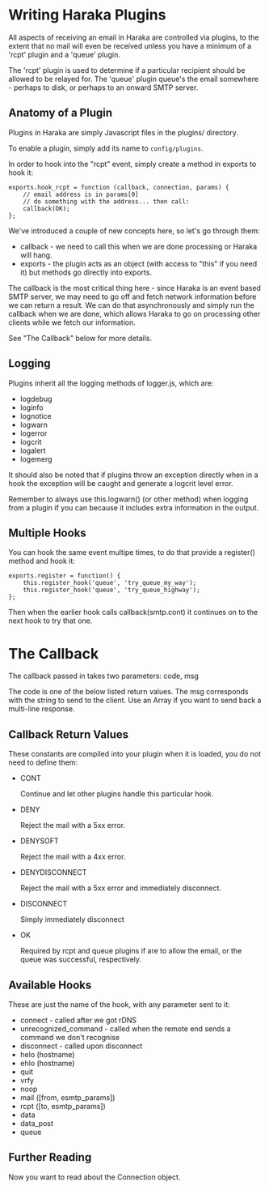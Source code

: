 Writing Haraka Plugins
=======

All aspects of receiving an email in Haraka are controlled via plugins, to the
extent that no mail will even be received unless you have a minimum of a 'rcpt'
plugin and a 'queue' plugin.

The 'rcpt' plugin is used to determine if a particular recipient should be
allowed to be relayed for. The 'queue' plugin queue's the email somewhere -
perhaps to disk, or perhaps to an onward SMTP server.

Anatomy of a Plugin
------

Plugins in Haraka are simply Javascript files in the plugins/ directory.

To enable a plugin, simply add its name to `config/plugins`.

In order to hook into the "rcpt" event, simply create a method in exports
to hook it:

    exports.hook_rcpt = function (callback, connection, params) {
        // email address is in params[0]
        // do something with the address... then call:
        callback(OK);
    };

We've introduced a couple of new concepts here, so let's go through them:

* callback - we need to call this when we are done processing or Haraka will
hang.
* exports - the plugin acts as an object (with access to "this" if you need it)
but methods go directly into exports.

The callback is the most critical thing here - since Haraka is an event based
SMTP server, we may need to go off and fetch network information before we
can return a result. We can do that asynchronously and simply run the callback
when we are done, which allows Haraka to go on processing other clients while
we fetch our information.

See "The Callback" below for more details.

Logging
------

Plugins inherit all the logging methods of logger.js, which are:

* logdebug
* loginfo
* lognotice
* logwarn
* logerror
* logcrit
* logalert
* logemerg

It should also be noted that if plugins throw an exception directly when in a
hook the exception will be caught and generate a logcrit level error.

Remember to always use this.logwarn() (or other method) when logging from a
plugin if you can because it includes extra information in the output.

Multiple Hooks
-----

You can hook the same event multipe times, to do that provide a register()
method and hook it:

    exports.register = function() {
        this.register_hook('queue', 'try_queue_my_way');
        this.register_hook('queue', 'try_queue_highway');
    };

Then when the earlier hook calls callback(smtp.cont) it continues on to the
next hook to try that one.

The Callback
============

The callback passed in takes two parameters: code, msg

The code is one of the below listed return values. The msg corresponds with
the string to send to the client. Use an Array if you want to send back a
multi-line response.

Callback Return Values
------------------

These constants are compiled into your plugin when it is loaded, you do not
need to define them:

* CONT

  Continue and let other plugins handle this particular hook.

* DENY

  Reject the mail with a 5xx error.

* DENYSOFT

  Reject the mail with a 4xx error.

* DENYDISCONNECT

  Reject the mail with a 5xx error and immediately disconnect.

* DISCONNECT

  Simply immediately disconnect

* OK

  Required by rcpt and queue plugins if are to allow the email, or the queue was
successful, respectively.


Available Hooks
-------------

These are just the name of the hook, with any parameter sent to it:

* connect - called after we got rDNS
* unrecognized_command - called when the remote end sends a command we don't recognise
* disconnect - called upon disconnect
* helo (hostname)
* ehlo (hostname)
* quit
* vrfy
* noop
* mail ([from, esmtp\_params])
* rcpt ([to,   esmtp\_params])
* data
* data_post
* queue

Further Reading
--------------

Now you want to read about the Connection object.


